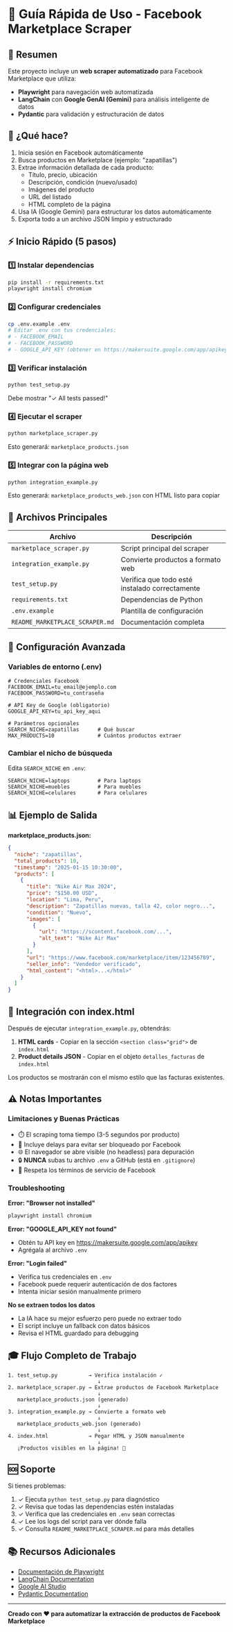 # 🚀 Guía Rápida de Uso - Facebook Marketplace Scraper

## 📝 Resumen

Este proyecto incluye un **web scraper automatizado** para Facebook Marketplace que utiliza:
- **Playwright** para navegación web automatizada
- **LangChain** con **Google GenAI (Gemini)** para análisis inteligente de datos
- **Pydantic** para validación y estructuración de datos

## 🎯 ¿Qué hace?

1. Inicia sesión en Facebook automáticamente
2. Busca productos en Marketplace (ejemplo: "zapatillas")
3. Extrae información detallada de cada producto:
   - Título, precio, ubicación
   - Descripción, condición (nuevo/usado)
   - Imágenes del producto
   - URL del listado
   - HTML completo de la página
4. Usa IA (Google Gemini) para estructurar los datos automáticamente
5. Exporta todo a un archivo JSON limpio y estructurado

## ⚡ Inicio Rápido (5 pasos)

### 1️⃣ Instalar dependencias
```bash
pip install -r requirements.txt
playwright install chromium
```

### 2️⃣ Configurar credenciales
```bash
cp .env.example .env
# Editar .env con tus credenciales:
# - FACEBOOK_EMAIL
# - FACEBOOK_PASSWORD  
# - GOOGLE_API_KEY (obtener en https://makersuite.google.com/app/apikey)
```

### 3️⃣ Verificar instalación
```bash
python test_setup.py
```
Debe mostrar "✓ All tests passed!"

### 4️⃣ Ejecutar el scraper
```bash
python marketplace_scraper.py
```
Esto generará: `marketplace_products.json`

### 5️⃣ Integrar con la página web
```bash
python integration_example.py
```
Esto generará: `marketplace_products_web.json` con HTML listo para copiar

## 📂 Archivos Principales

| Archivo | Descripción |
|---------|-------------|
| `marketplace_scraper.py` | Script principal del scraper |
| `integration_example.py` | Convierte productos a formato web |
| `test_setup.py` | Verifica que todo esté instalado correctamente |
| `requirements.txt` | Dependencias de Python |
| `.env.example` | Plantilla de configuración |
| `README_MARKETPLACE_SCRAPER.md` | Documentación completa |

## 🔧 Configuración Avanzada

### Variables de entorno (.env)
```env
# Credenciales Facebook
FACEBOOK_EMAIL=tu_email@ejemplo.com
FACEBOOK_PASSWORD=tu_contraseña

# API Key de Google (obligatorio)
GOOGLE_API_KEY=tu_api_key_aqui

# Parámetros opcionales
SEARCH_NICHE=zapatillas      # Qué buscar
MAX_PRODUCTS=10              # Cuántos productos extraer
```

### Cambiar el nicho de búsqueda
Edita `SEARCH_NICHE` en `.env`:
```env
SEARCH_NICHE=laptops         # Para laptops
SEARCH_NICHE=muebles         # Para muebles
SEARCH_NICHE=celulares       # Para celulares
```

## 📊 Ejemplo de Salida

**marketplace_products.json:**
```json
{
  "niche": "zapatillas",
  "total_products": 10,
  "timestamp": "2025-01-15 10:30:00",
  "products": [
    {
      "title": "Nike Air Max 2024",
      "price": "$150.00 USD",
      "location": "Lima, Peru",
      "description": "Zapatillas nuevas, talla 42, color negro...",
      "condition": "Nuevo",
      "images": [
        {
          "url": "https://scontent.facebook.com/...",
          "alt_text": "Nike Air Max"
        }
      ],
      "url": "https://www.facebook.com/marketplace/item/123456789",
      "seller_info": "Vendedor verificado",
      "html_content": "<html>...</html>"
    }
  ]
}
```

## 🔗 Integración con index.html

Después de ejecutar `integration_example.py`, obtendrás:

1. **HTML cards** - Copiar en la sección `<section class="grid">` de `index.html`
2. **Product details JSON** - Copiar en el objeto `detalles_facturas` de `index.html`

Los productos se mostrarán con el mismo estilo que las facturas existentes.

## ⚠️ Notas Importantes

### Limitaciones y Buenas Prácticas
- ⏱️ El scraping toma tiempo (3-5 segundos por producto)
- 🔄 Incluye delays para evitar ser bloqueado por Facebook
- 🌐 El navegador se abre visible (no headless) para depuración
- 🔒 **NUNCA** subas tu archivo `.env` a GitHub (está en `.gitignore`)
- 📜 Respeta los términos de servicio de Facebook

### Troubleshooting

**Error: "Browser not installed"**
```bash
playwright install chromium
```

**Error: "GOOGLE_API_KEY not found"**
- Obtén tu API key en https://makersuite.google.com/app/apikey
- Agrégala al archivo `.env`

**Error: "Login failed"**
- Verifica tus credenciales en `.env`
- Facebook puede requerir autenticación de dos factores
- Intenta iniciar sesión manualmente primero

**No se extraen todos los datos**
- La IA hace su mejor esfuerzo pero puede no extraer todo
- El script incluye un fallback con datos básicos
- Revisa el HTML guardado para debugging

## 🎓 Flujo Completo de Trabajo

```
1. test_setup.py          → Verifica instalación ✓
                             ↓
2. marketplace_scraper.py → Extrae productos de Facebook Marketplace
                             ↓
   marketplace_products.json (generado)
                             ↓
3. integration_example.py → Convierte a formato web
                             ↓
   marketplace_products_web.json (generado)
                             ↓
4. index.html             → Pegar HTML y JSON manualmente
                             ↓
   ¡Productos visibles en la página! 🎉
```

## 🆘 Soporte

Si tienes problemas:
1. ✓ Ejecuta `python test_setup.py` para diagnóstico
2. ✓ Revisa que todas las dependencias estén instaladas
3. ✓ Verifica que las credenciales en `.env` sean correctas
4. ✓ Lee los logs del script para ver dónde falla
5. ✓ Consulta `README_MARKETPLACE_SCRAPER.md` para más detalles

## 📚 Recursos Adicionales

- [Documentación de Playwright](https://playwright.dev/python/)
- [LangChain Documentation](https://python.langchain.com/)
- [Google AI Studio](https://makersuite.google.com/)
- [Pydantic Documentation](https://docs.pydantic.dev/)

---

**Creado con ❤️ para automatizar la extracción de productos de Facebook Marketplace**
